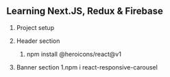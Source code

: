 ## Learning Next.JS, Redux & Firebase

1. Project setup

2. Header section

   1. npm install @heroicons/react@v1

3. Banner section
   1.npm i react-responsive-carousel
